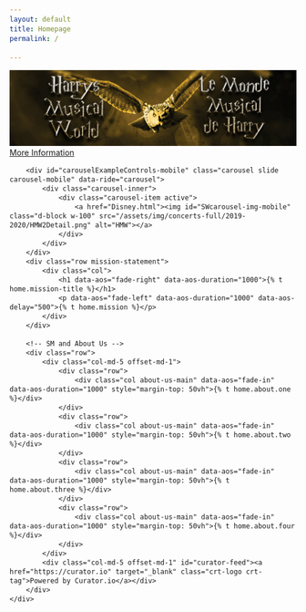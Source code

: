 ```yaml
---
layout: default
title: Homepage
permalink: /

---
```

<div class="main content container-fluid">
    <div class="background-image"></div>
    <div class="parallax">
        <div id="carouselExampleControls" class="carousel slide carousel-computer" data-ride="carousel">
            <div class="carousel-inner">
                <div class="carousel-item active">
                    <img id="SWcarousel-img" class="d-block w-100" src="/assets/img/concerts-single/2019-2020/HMWBanner.png" alt="HMW">
                    <div class="carousel-caption ">
                        <a id="SWcarousel" onmouseenter="grey(this.id)" onmouseout="unGrey(this.id)" href="Disney.html" class="btn btn-maroon">More Information</a>
                    </div>
                </div>
            </div>
        </div>

        <div id="carouselExampleControls-mobile" class="carousel slide carousel-mobile" data-ride="carousel">
            <div class="carousel-inner">
                <div class="carousel-item active">
                    <a href="Disney.html"><img id="SWcarousel-img-mobile" class="d-block w-100" src="/assets/img/concerts-full/2019-2020/HMW2Detail.png" alt="HMW"></a>
                </div>
            </div>
        </div>
        <div class="row mission-statement">
            <div class="col">
                <h1 data-aos="fade-right" data-aos-duration="1000">{% t home.mission-title %}</h1>
                <p data-aos="fade-left" data-aos-duration="1000" data-aos-delay="500">{% t home.mission %}</p>
            </div>
        </div>

        <!-- SM and About Us -->
        <div class="row">
            <div class="col-md-5 offset-md-1">
                <div class="row">
                    <div class="col about-us-main" data-aos="fade-in" data-aos-duration="1000" style="margin-top: 50vh">{% t home.about.one %}</div>
                </div>
                <div class="row">
                    <div class="col about-us-main" data-aos="fade-in" data-aos-duration="1000" style="margin-top: 50vh">{% t home.about.two %}</div>
                </div>
                <div class="row">
                    <div class="col about-us-main" data-aos="fade-in" data-aos-duration="1000" style="margin-top: 50vh">{% t home.about.three %}</div>
                </div>
                <div class="row">
                    <div class="col about-us-main" data-aos="fade-in" data-aos-duration="1000" style="margin-top: 50vh">{% t home.about.four %}</div>
                </div>
            </div>
            <div class="col-md-5 offset-md-1" id="curator-feed"><a href="https://curator.io" target="_blank" class="crt-logo crt-tag">Powered by Curator.io</a></div>
        </div>
    </div>
</div>


